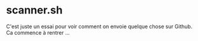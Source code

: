 # scanner.sh
C'est juste un essai pour voir comment on envoie quelque chose sur Github.
Ca commence à rentrer ...
